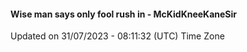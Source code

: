 #### Wise man says only fool rush in - McKidKneeKaneSir
Updated on 31/07/2023 - 08:11:32 (UTC) Time Zone
